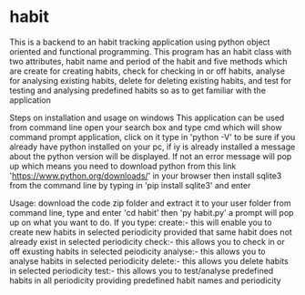 # habit
This is a backend to an habit tracking application using python object oriented and functional programming. This program has an habit class with two attributes, habit name and period of the habit and five methods which are 
create for creating habits, 
check for checking in or off habits, 
analyse for analysing existing habits,
delete for deleting existing habits, and
test for testing and analysing predefined habits so as to get familiar with the application

Steps on installation and usage on windows
This application can be used from command line
open your search box and type cmd which will show command prompt application, click on it
type in 'python -V' to be sure if you already have python installed on your pc, if iy is already installed a message about the python version will be displayed. If not an error message will pop up  which means you need to download python from this link 'https://www.python.org/downloads/' in your browser
then install sqlite3 from the command line by typing in 'pip install sqlite3' and enter

Usage:
download the code zip folder and extract it to your user folder
from command line, type and enter 'cd habit' then 'py habit.py'
a prompt will pop up on what you want to do. If you type:
create:- this will enable you to create new habits in selected periodicity provided that same habit does not already exist in selected periodicity
check:- this allows you to check in or off exusting habits in selected peiodicity
analyse:- this allows you to analyse habits in selected periodicity
delete:- this allows you delete habits in selected periodicity
test:- this allows you to test/analyse predefined habits in all periodicity providing predefined habit names and periodicity

